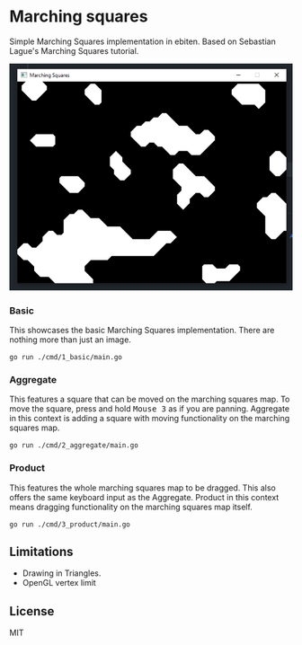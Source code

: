 # Marching squares

Simple Marching Squares implementation in ebiten.
Based on Sebastian Lague's Marching Squares tutorial.

![image](./assets/sample.png)

### Basic

This showcases the basic Marching Squares implementation.
There are nothing more than just an image.

```
go run ./cmd/1_basic/main.go
```

### Aggregate

This features a square that can be moved on the marching squares map.
To move the square, press and hold <kbd>Mouse 3</kbd> as if you are panning.
Aggregate in this context is adding a square with moving functionality on the marching squares map.

```
go run ./cmd/2_aggregate/main.go
```

### Product

This features the whole marching squares map to be dragged.
This also offers the same keyboard input as the Aggregate.
Product in this context means dragging functionality on the marching squares map itself.

```
go run ./cmd/3_product/main.go
```

## Limitations

- Drawing in Triangles.
- OpenGL vertex limit

## License

MIT